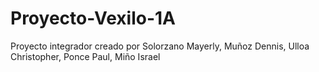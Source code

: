 # Proyecto-Vexilo-1A
Proyecto integrador creado por Solorzano Mayerly, Muñoz Dennis, Ulloa Christopher, Ponce Paul, Miño Israel
